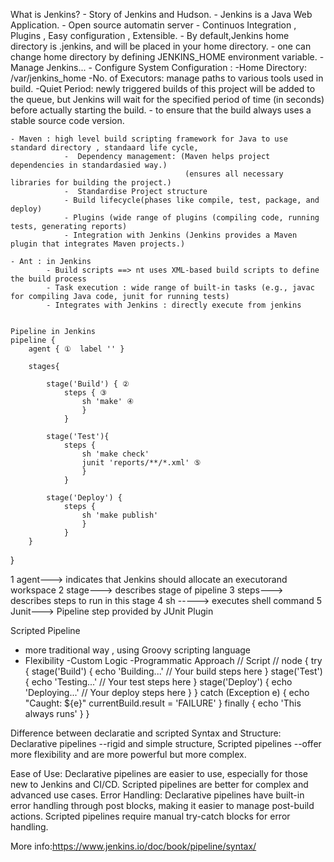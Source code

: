 What is Jenkins?
    - Story of  Jenkins and Hudson.
    - Jenkins is a Java Web Application.
    - Open source automatin server
    - Continuos Integration , Plugins , Easy configuration , Extensible.
    -  By default,Jenkins home directory is  .jenkins, and will be placed in your home directory.
    -  one can change home directory by defining JENKINS_HOME environment variable.
    - 
    Manage Jenkins...
    - Configure System Configuration :
                        -Home Directory: /var/jenkins_home
                        -No. of Executors:   manage paths to various tools used in build.
                        -Quiet Period: newly triggered builds of this project will be added to the queue, but Jenkins will wait for the specified period of time (in seconds) before actually starting the build.
                                      - to ensure that the build always uses a stable source code version.

    - Maven : high level build scripting framework for Java to use standard directory , standaard life cycle, 
                -  Dependency management: (Maven helps project dependencies in standardasied way.)
                                           (ensures all necessary libraries for building the project.)
                -  Standardise Project structure
                - Build lifecycle(phases like compile, test, package, and deploy)
                - Plugins (wide range of plugins (compiling code, running tests, generating reports)
                - Integration with Jenkins (Jenkins provides a Maven plugin that integrates Maven projects.)

    - Ant : in Jenkins
            - Build scripts ==> nt uses XML-based build scripts to define the build process
            - Task execution : wide range of built-in tasks (e.g., javac for compiling Java code, junit for running tests)
            - Integrates with Jenkins : directly execute from jenkins
    

    Pipeline in Jenkins
    pipeline {
        agent { ①  label '' }
        
        stages{  

            stage('Build') { ②
                steps { ③
                    sh 'make' ④
                    }
                }

            stage('Test'){
                steps {
                    sh 'make check'
                    junit 'reports/**/*.xml' ⑤
                    }
                }

            stage('Deploy') {
                steps {
                    sh 'make publish'
                    }
                }
        }
}

1 agent---> indicates that Jenkins should allocate an executorand workspace
2 stage---> describes stage of pipeline
3 steps---> describes steps  to run in this stage
4 sh -----> executes shell command
5 Junit---> Pipeline step provided by JUnit Plugin


Scripted Pipeline
- more traditional way ,  using Groovy scripting language
- Flexibility  -Custom Logic  -Programmatic Approach
// Script //
node {
    try {
        stage('Build') {
            echo 'Building...'
            // Your build steps here
        }
        stage('Test') {
            echo 'Testing...'
            // Your test steps here
        }
        stage('Deploy') {
            echo 'Deploying...'
            // Your deploy steps here
        }
    } catch (Exception e) {
        echo "Caught: ${e}"
        currentBuild.result = 'FAILURE'
    } finally {
        echo 'This always runs'
    }
}


Difference between declaratie and scripted
Syntax and Structure:
            Declarative pipelines --rigid and simple structure, 
            Scripted pipelines --offer more flexibility and are more powerful but more complex.

Ease of Use:
            Declarative pipelines are easier to use, especially for those new to Jenkins and CI/CD. 
            Scripted pipelines are better for complex and advanced use cases.
Error Handling:
            Declarative pipelines have built-in error handling through post blocks, making it easier to manage post-build actions.
            Scripted pipelines require manual try-catch blocks for error handling.


More info:https://www.jenkins.io/doc/book/pipeline/syntax/












                        
                    

